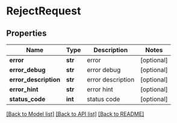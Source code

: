 # RejectRequest

## Properties
Name | Type | Description | Notes
------------ | ------------- | ------------- | -------------
**error** | **str** | error | [optional] 
**error_debug** | **str** | error debug | [optional] 
**error_description** | **str** | error description | [optional] 
**error_hint** | **str** | error hint | [optional] 
**status_code** | **int** | status code | [optional] 

[[Back to Model list]](../README.md#documentation-for-models) [[Back to API list]](../README.md#documentation-for-api-endpoints) [[Back to README]](../README.md)


